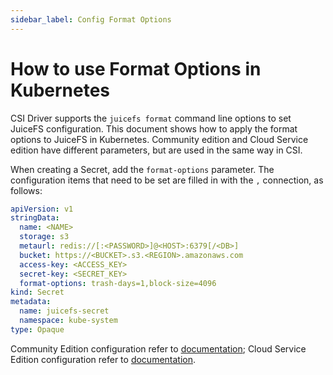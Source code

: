 ```yaml
---
sidebar_label: Config Format Options
---
```


# How to use Format Options in Kubernetes

CSI Driver supports the `juicefs format` command line options to set JuiceFS configuration. This document shows how to apply the format options to JuiceFS in Kubernetes.
Community edition and Cloud Service edition have different parameters, but are used in the same way in CSI.

When creating a Secret, add the `format-options` parameter. The configuration items that need to be set are filled in with the `,` connection, as follows:

```yaml {9}
apiVersion: v1
stringData:
  name: <NAME>
  storage: s3
  metaurl: redis://[:<PASSWORD>]@<HOST>:6379[/<DB>]
  bucket: https://<BUCKET>.s3.<REGION>.amazonaws.com
  access-key: <ACCESS_KEY>
  secret-key: <SECRET_KEY>
  format-options: trash-days=1,block-size=4096
kind: Secret
metadata:
  name: juicefs-secret
  namespace: kube-system
type: Opaque
```

Community Edition configuration refer to [documentation](https://juicefs.com/docs/community/command_reference#juicefs-format);
Cloud Service Edition configuration refer to [documentation](https://juicefs.com/docs/cloud/commands_reference#auth).
